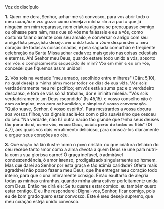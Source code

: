 Voz do discípulo

**1.** Quem me dera, Senhor, achar-me só convosco, para vos abrir todo o meu coração e vos gozar como deseja a minha alma a ponto que já ninguém em mim reparasse, nem criatura alguma se preocupasse comigo ou olhasse para mim, mas que só vós me falásseis e eu a vós, como costuma falar o amante com seu amado, e conversar o amigo com seu amigo! Isto peço, isto desejo: ser unido todo a vós e desprender o meu coração de todas as coisas criadas, e pela sagrada comunhão e freqüente celebração da Santa Missa achar cada vez mais gosto nas coisas celestiais e eternas. Ah! Senhor meu Deus, quando estarei todo unido a vós, absorto em vós, e completamente esquecido de mim? Vós em mim e eu em vós; concedei que fiquemos assim unidos!

**2.** Vós sois na verdade \"meu amado, escolhido entre milhares\" (Cânt 5,10), no qual deseja a minha alma morar todos os dias de sua vida. Vós sois verdadeiramente meu rei pacífico; em vós está a suma paz e o verdadeiro descanso, e fora de vós só há trabalho, dor e infinita miséria. \"Vós sois verdadeiramente um Deus escondido\" (Is 45,15), e vosso conselho não é com os ímpios, mas com os humildes, e simples é vossa conversação. \"Quão suave, Senhor, é vosso espírito\". Para mostrardes a vossa doçura aos vossos filhos, vos dignais saciá-los com o pão suavíssimo que desceu do céu. \"Na verdade, não há outra nação tão grande que tenha seus deuses tão perto de si, como vós, nosso Deus, estais perto de todos os fiéis\" (Dt 4,7), aos quais vos dais em alimento delicioso, para consolá-los diariamente e erguer seus corações ao céu.

**3.** Que nação há tão ilustre como o povo cristão, ou que criatura debaixo do céu recebe tanto amor como a alma devota a quem Deus se une para nutri-la com a sua gloriosa carne? Ó graça inefável, ó admirável condescendência, ó amor imenso, prodigalizado singularmente ao homem. Mas que darei ao Senhor por esta graça e tão exímia caridade? Oferta mais agradável não posso fazer a meu Deus, que lhe entregar meu coração todo inteiro, para que o una intimamente consigo. Então exultarão de alegria todas as minhas entranhas, quando minha alma estiver perfeitamente unida com Deus. Então me dirá ele: Se tu queres estar comigo, eu também quero estar contigo. E eu lhe responderei: Dignai-vos, Senhor, ficar comigo, pois eu de bom grado quero estar convosco. Este é meu desejo supremo, que meu coração esteja unido convosco.

